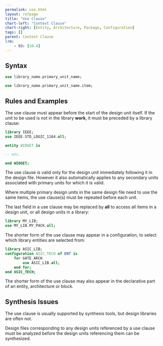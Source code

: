 ```yaml
---
permalink: use.html
layout: refpage
title: "Use Clause"
chart-left: "Context Clause"
chart-right: [Entity, Architecture, Package, Configuration]
tags: []
parent: Context Clause
lrm:
    - 93: [10.4]
---
```


## Syntax

<!-- include the vhdl tag to highlight as vhdl -->
```vhdl
use library_name.primary_unit_name;
```

```vhdl
use library_name.primary_unit_name.item;
```

## Rules and Examples

The use clause must appear before the start of the design unit itself. If the unit to be used is not in the library __work__, it must be preceded by a library clause:
```vhdl
library IEEE;
use IEEE.STD_LOGIC_1164.all;

entity WIDGET is

-- etc.

end WIDGET;
```

The use clause is valid only for the design unit immediately following it in the design file. However it also automatically applies to any secondary units associated with primary units for which it is valid.

Where multiple primary design units in the same design file need to use the same items, the use clause(s) must be repeated before each unit.

The last field in a use clause may be replaced by __all__ to access all items in a design unit, or all design units in a library:
```vhdl
library MY_LIB;
use MY_LIB.MY_PACK.all;
```

The shorter form of the use clause may appear in a configuration, to select which library entities are selected from:
```vhdl
library ASIC_LIB;
configuration ASIC_TECH of ENT is
    for GATE_ARCH
        use ASIC_LIB.all;
    end for;
end ASIC_TECH;
```

The shorter form of the use clause may also appear in the declarative part of an entity, architecture or block.

## Synthesis Issues

The use clause is usually supported by synthesis tools, but design libraries are often not.

Design files corresponding to any design units referenced by a use clause must be analyzed before the design units referencing them can be synthesized.
